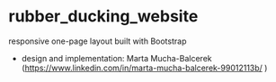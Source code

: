 # rubber_ducking_website

responsive one-page layout built with Bootstrap

- design and implementation: Marta Mucha-Balcerek (https://www.linkedin.com/in/marta-mucha-balcerek-99012113b/ )
